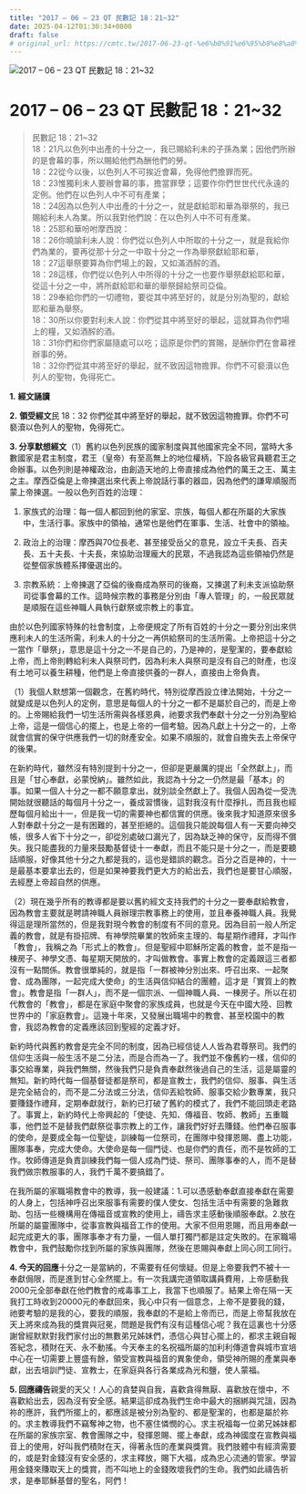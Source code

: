 ```yaml
---
title: "2017 – 06 – 23 QT 民數記 18：21~32"
date: 2025-04-12T01:30:34+0800
draft: false
# original_url: https://cmtc.tw/2017-06-23-qt-%e6%b0%91%e6%95%b8%e8%a8%98-18%ef%bc%9a2132
---
```


![2017 – 06 – 23 QT  民數記 18：21~32](/images/qt.jpg   "2017 – 06 – 23 QT  民數記 18：21~32")

# 2017 – 06 – 23 QT 民數記 18：21~32

> 民數記 18：21~32  
> 18：21凡以色列中出產的十分之一，我已賜給利未的子孫為業；因他們所辦的是會幕的事，所以賜給他們為酬他們的勞。  
> 18：22從今以後，以色列人不可挨近會幕，免得他們擔罪而死。  
> 18：23惟獨利未人要辦會幕的事，擔當罪孽；這要作你們世世代代永遠的定例。他們在以色列人中不可有產業；  
> 18：24因為以色列人中出產的十分之一，就是獻給耶和華為舉祭的，我已賜給利未人為業。所以我對他們說：在以色列人中不可有產業。  
> 18：25耶和華吩咐摩西說：  
> 18：26你曉諭利未人說：你們從以色列人中所取的十分之一，就是我給你們為業的，要再從那十分之一中取十分之一作為舉祭獻給耶和華，  
> 18：27這舉祭要算為你們場上的穀，又如滿酒醡的酒。  
> 18：28這樣，你們從以色列人中所得的十分之一也要作舉祭獻給耶和華，從這十分之一中，將所獻給耶和華的舉祭歸給祭司亞倫。  
> 18：29奉給你們的一切禮物，要從其中將至好的，就是分別為聖的，獻給耶和華為舉祭。  
> 18：30所以你要對利未人說：你們從其中將至好的舉起，這就算為你們場上的糧，又如酒醡的酒。  
> 18：31你們和你們家屬隨處可以吃；這原是你們的賞賜，是酬你們在會幕裡辦事的勞。  
> 18：32你們從其中將至好的舉起，就不致因這物擔罪。你們不可褻瀆以色列人的聖物，免得死亡。

**1.** **經文誦讀**

**2.** **領受經文**民 18：32 你們從其中將至好的舉起，就不致因這物擔罪。你們不可褻瀆以色列人的聖物，免得死亡。

**3. 分享默想經文**（1）舊約以色列民族的國家制度與其他國家完全不同，當時大多數國家是君主制度，君王（皇帝）有至高無上的地位權柄，下設各級官員聽君王之命辦事。以色列則是神權政治，由創造天地的上帝直接成為他們的萬王之王、萬主之主。摩西亞倫是上帝揀選出來代表上帝說話行事的器皿，因為他們的謙卑順服而蒙上帝揀選。一般以色列百姓的治理：

1. 家族式的治理：每一個人都回到他的家室、宗族，每個人都在所屬的大家族中，生活行事。家族中的領袖，通常也是他們在軍事、生活、社會中的領袖。

2. 政治上的治理：摩西與70位長老、甚至接受岳父的意見，設立千夫長、百夫長、五十夫長、十夫長，來協助治理龐大的民眾，不過我認為這些領袖仍然是從整個家族體系擇優選出的。

3. 宗教系統：上帝揀選了亞倫的後裔成為祭司的後裔，又揀選了利未支派協助祭司從事會幕的工作。這時候宗教的事務是分別由「專人管理」的，一般民眾就是順服在這些神職人員執行獻祭或宗教上的事宜。

由於以色列國家特殊的社會制度，上帝便規定了所有百姓的十分之一要分別出來供應利未人的生活所需，利未人的十分之一再供給祭司的生活所需。上帝把這十分之一當作「舉祭」，意思是這十分之一不是自己的，乃是神的，是聖潔的，要奉獻給上帝，而上帝則轉給利未人與祭司們，因為利未人與祭司是沒有自己的財產，也沒有土地可以養生耕種，他們是上帝直接供養的一群人，直接由上帝負責。

（1）我個人默想第一個觀念，在舊約時代，特別從摩西設立律法開始，十分之一就變成是以色列人的定例，意思是每個人的十分之一都不是屬於自己的，而是上帝的。上帝賜給我們一切生活所需與各樣恩典，祂要求我們奉獻十分之一分別為聖給上帝，這是一個信心的擺上，也是上帝的一個考驗。因為凡獻上十分之一的，上帝就會信實的保守供應我們一切的財產安全。如果不順服的，就會自擔失去上帝保守的後果。

在新約時代，雖然沒有特別提到十分之一，但卻是更嚴厲的提出「全然獻上」，而且是「甘心奉獻，必蒙悅納」。雖然如此，我認為十分之一仍然是最「基本」的事。如果一個人十分之一都不願意拿出，就別談全然獻上了。我個人因為從一受洗開始就很聽話的每個月十分之一，養成習慣後，這對我沒有什麼掙扎，而且我也經歷每個月給出十一，但是我一切的需要神也都信實的供應。後來我才知道原來很多人對奉獻十分之一是有困難的，甚至拒絕的。這個我只能說每個人有一天要向神交帳，很多人省下十分之一，卻從別處破口漏光了，因為缺乏神的保守，反而得不償失。我只能盡我的力量來鼓勵基督徒十一奉獻，而且不能只是十分之一，而是要聽話順服，好像其他十分之九都是我的，這也是錯誤的觀念。百分之百是神的，十一是最基本要拿出去的，但是如果神要我們更大方的給出去，我們也是要甘心順服，去經歷上帝超自然的供應。

（2）現在幾乎所有的教導都是要以舊約經文支持我們的十分之一要奉獻給教會，因為教會主要就是聘請神職人員辦理宗教事務上的使用，並且奉養神職人員。我覺得這是理所當然的，但是我對現今教會的制度有不同的意見。因為目前一般人所定義的教會，就是有掛招牌、有神學院畢業的牧師來主理的、每星期作禮拜，才叫作「教會」，我稱之為「形式上的教會」。但是聖經中耶穌所定義的教會，並不是指一棟房子、神學文憑、每星期天開放的，才叫做教會。事實上教會的定義跟這三者都沒有一點關係。教會很單純的，就是指「一群被神分別出來、呼召出來、一起聚會、成為團隊，一起完成大使命」的生活與信仰結合的團體，這才是「實質上的教會」。教會是指「一群人」，而不是一個宗派、一個神職人員、一棟房子。所以在初代教會的「教會」，都是在家庭中聚會的家族成員，也就是今天在中國大陸、回教世界中的「家庭教會」。這幾十年來，又發展出職場中的教會、甚至校園中的教會，我認為教會的定義應該回到聖經的定義才好。

新約時代與舊約教會是完全不同的制度，因為已經信徒人人皆為君尊祭司。我們的信仰生活與一般生活不是二分法，而是合而為一了。我們並不像舊約一樣，信仰的事交給專業，與我們無關，然後我們只是負責奉獻然後過自己的生活，這是屬靈的無知。新約時代每一個基督徒都是祭司，都是宣教士，我們的信仰、服事、與生活是完全結合的，而不是二分法或三分法，信仰丟給牧師、服事交給少數專業，我只要賺錢作禮拜，定期奉獻就行，新約已打破了舊約的模式了，我們不能回頭走老路了。事實上，新約時代上帝興起的「使徒、先知、傳福音、牧師、教師」五重職事，他們並不是替我們獻祭從事宗教上的工作，讓我們好好去賺錢。他們奉召服事的使命，是要成全每一位聖徒，訓練每一位祭司，在團隊中發揮恩賜、盡上功能，團隊事奉，完成大使命。大使命是每一個門徒、也是你們的責任，而不是牧師的工作。牧師傳道是負責訓練我們每一個人成為門徒、祭司、團隊事奉的人，而不是替我們做宗教服事的人，我們千萬不要搞錯了。

在我所屬的家職場教會中的教導，我一般建議：1.可以憑感動奉獻直接奉獻在需要的人身上，包括神呼召出來服事有需要的僕人使女、包括生活中有需要的急難救助、包括一些機構用在傳福音或宣教的使用上，禱告求主感動後順服奉獻。2.放在所屬的屬靈團隊中，從事宣教與福音工作的使用。大家不但用恩賜，而且用奉獻一起完成更大的事，團隊事奉才有力量，一個人單打獨鬥都是註定失敗的。在家職場教會中，我們鼓勵你找到所屬的家族與團隊，然後在恩賜與奉獻上同心同工同行。

**4. 今天的回應**十分之一是當納的，不需要有任何懷疑。但是上帝要我們不被十一奉獻侷限，而是進到甘心全然擺上。有一次我講完道領取講員費用，上帝感動我2000元全部奉獻在他們教會的戒毒事工上，我當下也順服了。結果上帝在隔一天我打工時收到20000元的奉獻回來，我心中只有一個意念，上帝不是要我的錢，祂要考驗的是我的心，要我的順服，我奉獻的不是給上帝而已，而是上帝幫我放在天上將來成為我的獎賞與冠冕，問題是我們有沒有這種信心呢？我在這裏也十分感謝曾經默默對我們家付出的無數弟兄姊妹們，憑信心與甘心擺上的，都求主親自報答紀念，積財在天、永不動搖。今天奉主的名祝福所屬的加利利傳道會與城市宣培中心在一切需要上豐盛有餘，領受宣教與福音的異象使命，領受神所賜的產業與奉獻，出去培訓門徒、宣教士，在家庭與各行各業成為光和鹽，使人蒙福。

**5. 回應禱告**親愛的天父！人心的貪婪與自我，喜歡貪得無厭、喜歡放在懷中，不喜歡給出去，因為沒有安全感。結果這卻成為我們生命中最大的捆綁與咒詛，因為祢的應許，我們所擺上的，都應該是被分別為聖的、都是聖潔的，也都是屬於祢的。求主教導我們不竊奪神之物，也不塞住憐憫的心。求主祝福每一位弟兄姊妹都在所屬的家族宗室、教會團隊之中，發揮恩賜、擺上奉獻，成為神國度在宣教與福音上的使用，好叫我們積財在天，得著永恆的產業與獎賞。我們肢體中有經濟需要的，或是對金錢沒有安全感的，求主釋放，賜下大福，成為忠心流通的管家。學習用金錢來賺取天上的獎賞，而不叫地上的金錢敗壞我們的生命。我們如此禱告祈求，是奉耶穌基督的聖名，阿們！